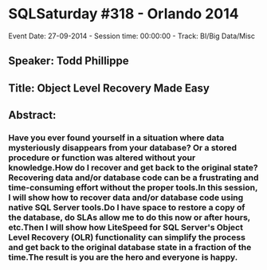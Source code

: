 # SQLSaturday #318 - Orlando 2014
Event Date: 27-09-2014 - Session time: 00:00:00 - Track: BI/Big Data/Misc
## Speaker: Todd Phillippe
## Title: Object Level Recovery Made Easy
## Abstract:
### Have you ever found yourself in a situation where data mysteriously disappears from your database? Or a stored procedure or function was altered without your knowledge.How do I recover and get back to the original state?Recovering data and/or database code can be a frustrating and time-consuming effort without the proper tools.In this session, I will show how to recover data and/or database code using native SQL Server tools.Do I have space to restore a copy of the database, do SLAs allow me to do this now or after hours, etc.Then I will show how LiteSpeed for SQL Server's Object Level Recovery (OLR) functionality can simplify the process and get back to the original database state in a fraction of the time.The result is you are the hero and everyone is happy.
